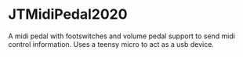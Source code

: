 # JTMidiPedal2020
A midi pedal with footswitches and volume pedal support to send midi control information.
Uses a teensy micro to act as a usb device.
